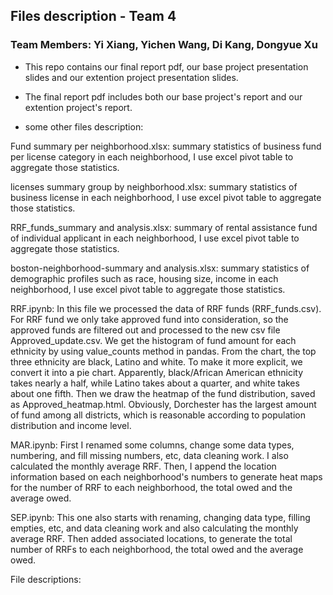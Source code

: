## Files description - Team 4
### Team Members: Yi Xiang, Yichen Wang, Di Kang, Dongyue Xu

- This repo contains our final report pdf, our base project presentation slides and our extention project presentation slides.

- The final report pdf includes both our base project's report and our extention project's report. 

- some other files description:

Fund summary per neighborhood.xlsx: summary statistics of business fund per license category in each neighborhood, I use excel pivot table to aggregate those statistics.

licenses summary group by neighborhood.xlsx: summary statistics of business license in each neighborhood, I use excel pivot table to aggregate those statistics.

RRF_funds_summary and analysis.xlsx: summary of rental assistance fund of individual applicant in each neighborhood, I use excel pivot table to aggregate those statistics.

boston-neighborhood-summary and analysis.xlsx: summary statistics of demographic profiles such as race, housing size, income in each neighborhood, I use excel pivot table to aggregate those statistics.

RRF.ipynb:
In this file we processed the data of RRF funds (RRF_funds.csv). 
For RRF fund we only take approved fund into consideration, so the approved funds are filtered out and processed to the new csv file Approved_update.csv. We get the histogram of fund amount for each ethnicity by using value_counts method in pandas. From the chart, the top three ethnicity are black, Latino and white.
To make it more explicit, we convert it into a pie chart. Apparently, black/African American ethnicity takes nearly a half, while Latino takes about a quarter, and white takes about one fifth.
Then we draw the heatmap of the fund distribution, saved as Approved_heatmap.html. Obviously, Dorchester has the largest amount of fund among all districts, which is reasonable according to population distribution and income level.

MAR.ipynb:
First I renamed some columns, change some data types, numbering, and fill missing numbers, etc, data cleaning work. I also calculated the monthly average RRF. Then, I append the location information based on each neighborhood's numbers to generate heat maps for the number of RRF to each neighborhood, the total owed and the average owed.

SEP.ipynb:
This one also starts with renaming, changing data type, filling empties, etc, and data cleaning work and also calculating the monthly average RRF. Then added associated locations, to generate the total number of RRFs to each neighborhood, the total owed and the average owed.



   
File descriptions:



